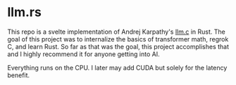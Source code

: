 # llm.rs

This repo is a svelte implementation of Andrej Karpathy's [llm.c](https://github.com/karpathy/llm.c/tree/master) in Rust. The goal of this project was to internalize the basics of transformer math, regrok C, and learn Rust. So far as that was the goal, this project accomplishes that and I highly recommend it for anyone getting into AI.

Everything runs on the CPU. I later may add CUDA but solely for the latency benefit.